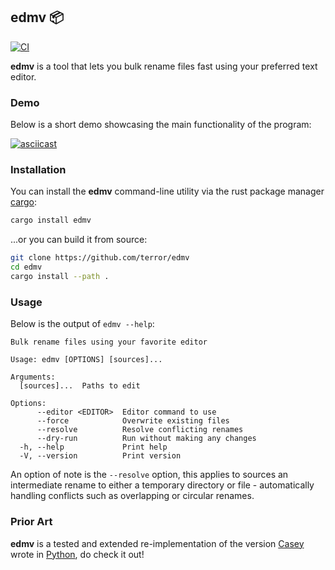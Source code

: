 ## edmv 📦

[![CI](https://github.com/terror/edmv/actions/workflows/ci.yml/badge.svg)](https://github.com/terror/edmv/actions/workflows/ci.yml)

**edmv** is a tool that lets you bulk rename files fast using your preferred
text editor.

### Demo

Below is a short demo showcasing the main functionality of the program:

[![asciicast](https://asciinema.org/a/33OVZX9m1PZcyqYvdqmtvBRRv.svg)](https://asciinema.org/a/33OVZX9m1PZcyqYvdqmtvBRRv)

### Installation

You can install the **edmv** command-line utility via the rust package manager
[cargo](https://doc.rust-lang.org/cargo/):

```bash
cargo install edmv
```

...or you can build it from source:

```bash
git clone https://github.com/terror/edmv
cd edmv
cargo install --path .
```

### Usage

Below is the output of `edmv --help`:

```
Bulk rename files using your favorite editor

Usage: edmv [OPTIONS] [sources]...

Arguments:
  [sources]...  Paths to edit

Options:
      --editor <EDITOR>  Editor command to use
      --force            Overwrite existing files
      --resolve          Resolve conflicting renames
      --dry-run          Run without making any changes
  -h, --help             Print help
  -V, --version          Print version
```

An option of note is the `--resolve` option, this applies to sources an
intermediate rename to either a temporary directory or file - automatically
handling conflicts such as overlapping or circular renames.

### Prior Art

**edmv** is a tested and extended re-implementation of
the version [Casey](https://github.com/casey) wrote in
[Python](https://github.com/casey/edmv), do check it out!
